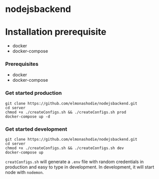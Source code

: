 # nodejsbackend

# Installation prerequisite
* docker
* docker-compose

### Prerequisites
* docker
* docker-compose

### Get started production
```console
git clone https://github.com/elmonashodie/nodejsbackend.git
cd server
chmod +x ./createConfigs.sh && ./createConfigs.sh prod
docker-compose up -d
```
  
### Get started development
```console
git clone https://github.com/elmonashodie/nodejsbackend.git
cd server
chmod +x ./createConfigs.sh && ./createConfigs.sh dev
docker-compose up
```

`creatConfigs.sh` will generate a `.env` file with random credentials in production and easy to type in development. In development, it will start node with `nodemon`.